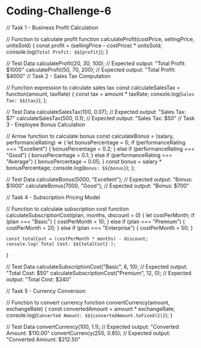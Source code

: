 # Coding-Challenge-6
// Task 1 - Business Profit Calculation

// Function to calculate profit
function calculateProfit(costPrice, sellingPrice, unitsSold) {
    const profit = (sellingPrice - costPrice) * unitsSold;
    console.log(`Total Profit: $${profit}`);
}

// Test Data
calculateProfit(20, 30, 100);  // Expected output: "Total Profit: $1000"
calculateProfit(50, 70, 200);  // Expected output: "Total Profit: $4000"
// Task 2 - Sales Tax Computation

// Function expression to calculate sales tax
const calculateSalesTax = function(amount, taxRate) {
    const tax = amount * taxRate;
    console.log(`Sales Tax: $${tax}`);
};

// Test Data
calculateSalesTax(100, 0.07);  // Expected output: "Sales Tax: $7"
calculateSalesTax(500, 0.1);   // Expected output: "Sales Tax: $50"
// Task 3 - Employee Bonus Calculation

// Arrow function to calculate bonus
const calculateBonus = (salary, performanceRating) => {
    let bonusPercentage = 0;
    if (performanceRating === "Excellent") {
        bonusPercentage = 0.2;
    } else if (performanceRating === "Good") {
        bonusPercentage = 0.1;
    } else if (performanceRating === "Average") {
        bonusPercentage = 0.05;
    }
    const bonus = salary * bonusPercentage;
    console.log(`Bonus: $${bonus}`);
};

// Test Data
calculateBonus(5000, "Excellent");  // Expected output: "Bonus: $1000"
calculateBonus(7000, "Good");       // Expected output: "Bonus: $700"

// Task 4 - Subscription Pricing Model

// Function to calculate subscription cost
function calculateSubscriptionCost(plan, months, discount = 0) {
    let costPerMonth;
    if (plan === "Basic") {
        costPerMonth = 10;
    } else if (plan === "Premium") {
        costPerMonth = 20;
    } else if (plan === "Enterprise") {
        costPerMonth = 50;
    }

    const totalCost = (costPerMonth * months) - discount;
    console.log(`Total Cost: $${totalCost}`);
}

// Test Data
calculateSubscriptionCost("Basic", 6, 10);   // Expected output: "Total Cost: $50"
calculateSubscriptionCost("Premium", 12, 0); // Expected output: "Total Cost: $240"

// Task 5 - Currency Conversion

// Function to convert currency
function convertCurrency(amount, exchangeRate) {
    const convertedAmount = amount * exchangeRate;
    console.log(`Converted Amount: $${convertedAmount.toFixed(2)}`);
}

// Test Data
convertCurrency(100, 1.1);  // Expected output: "Converted Amount: $110.00"
convertCurrency(250, 0.85); // Expected output: "Converted Amount: $212.50"
